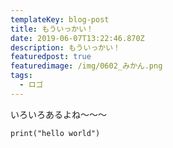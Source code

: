 ```yaml
---
templateKey: blog-post
title: もういっかい！
date: 2019-06-07T13:22:46.870Z
description: もういっかい！
featuredpost: true
featuredimage: /img/0602_みかん.png
tags:
  - ロゴ
---
```

いろいろあるよね～～～



```
print("hello world")
```
